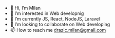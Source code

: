 - 👋 Hi, I’m Milan
- 👀 I’m interested in Web developnig
- 🌱 I’m currently JS, React, NodeJS, Laravel
- 💞️ I’m looking to collaborate on Web developing
- 📫 How to reach me drazic.milan@gmail.com
